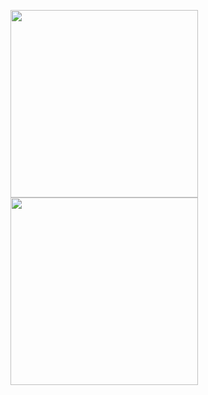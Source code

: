 <img src="https://github.com/rifathossain82/Flutter_Theme_Test/assets/88751768/57318e22-a4e5-4119-a462-1551b2e70f00" width =300 >  <img src="https://github.com/rifathossain82/Flutter_Theme_Test/assets/88751768/9ed83d4b-a9bb-4f1e-893d-94abe5d69196" width =300 >
